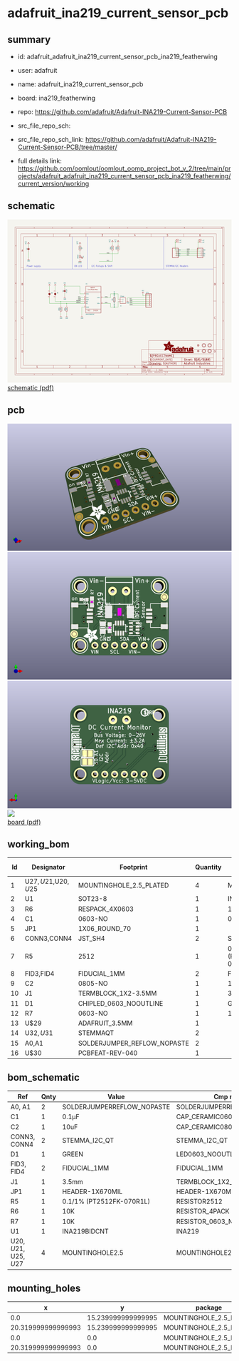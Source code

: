 # adafruit_ina219_current_sensor_pcb
 
## summary 
* id: adafruit_adafruit_ina219_current_sensor_pcb_ina219_featherwing
* user: adafruit
* name: adafruit_ina219_current_sensor_pcb
* board: ina219_featherwing
* repo: https://github.com/adafruit/Adafruit-INA219-Current-Sensor-PCB



* src_file_repo_sch: 
* src_file_repo_sch_link: https://github.com/adafruit/Adafruit-INA219-Current-Sensor-PCB/tree/master/
* full details link: https://github.com/oomlout/oomlout_oomp_project_bot_v_2/tree/main/projects/adafruit_adafruit_ina219_current_sensor_pcb_ina219_featherwing/current_version/working  

## schematic  
![](working_schematic_600.png)  
[schematic (pdf)](working_schematic.pdf)  

## pcb  
![](working_3d_600.png) 
![](working_3d_front_600.png)  
![](working_3d_back_600.png)  
![](working_600.png)  
[board (pdf)](working.pdf)  

## working_bom
| Id | Designator | Footprint | Quantity | Designation | Supplier and ref |  | None | 
| --- | --- | --- | --- | --- | --- | --- | --- | 
| 1 | U$27,U$21,U$20,U$25 | MOUNTINGHOLE_2.5_PLATED | 4 | MOUNTINGHOLE2.5 |  |  | [''] | 
| 2 | U1 | SOT23-8 | 1 | INA219BIDCNT |  |  | [''] | 
| 3 | R6 | RESPACK_4X0603 | 1 | 10K |  |  | [''] | 
| 4 | C1 | 0603-NO | 1 | 0.1µF |  |  | [''] | 
| 5 | JP1 | 1X06_ROUND_70 | 1 |  |  |  | [''] | 
| 6 | CONN3,CONN4 | JST_SH4 | 2 | STEMMA_I2C_QT |  |  | [''] | 
| 7 | R5 | 2512 | 1 | 0.1/1% (PT2512FK-070R1L) |  |  | [''] | 
| 8 | FID3,FID4 | FIDUCIAL_1MM | 2 | FIDUCIAL_1MM |  |  | [''] | 
| 9 | C2 | 0805-NO | 1 | 10uF |  |  | [''] | 
| 10 | J1 | TERMBLOCK_1X2-3.5MM | 1 | 3.5mm |  |  | [''] | 
| 11 | D1 | CHIPLED_0603_NOOUTLINE | 1 | GREEN |  |  | [''] | 
| 12 | R7 | 0603-NO | 1 | 10K |  |  | [''] | 
| 13 | U$29 | ADAFRUIT_3.5MM | 1 |  |  |  | [''] | 
| 14 | U$32,U$31 | STEMMAQT | 2 |  |  |  | [''] | 
| 15 | A0,A1 | SOLDERJUMPER_REFLOW_NOPASTE | 2 |  |  |  | [''] | 
| 16 | U$30 | PCBFEAT-REV-040 | 1 |  |  |  | [''] | 


## bom_schematic
| Ref | Qnty | Value | Cmp name | Footprint | Description | Vendor | DNP | 
| --- | --- | --- | --- | --- | --- | --- | --- | 
| A0, A1 | 2 | SOLDERJUMPERREFLOW_NOPASTE | SOLDERJUMPERREFLOW_NOPASTE | working:SOLDERJUMPER_REFLOW_NOPASTE |  |  |  | 
| C1 | 1 | 0.1µF | CAP_CERAMIC0603_NO | working:0603-NO |  |  |  | 
| C2 | 1 | 10uF | CAP_CERAMIC0805-NOOUTLINE | working:0805-NO |  |  |  | 
| CONN3, CONN4 | 2 | STEMMA_I2C_QT | STEMMA_I2C_QT | working:JST_SH4 |  |  |  | 
| D1 | 1 | GREEN | LED0603_NOOUTLINE | working:CHIPLED_0603_NOOUTLINE |  |  |  | 
| FID3, FID4 | 2 | FIDUCIAL_1MM | FIDUCIAL_1MM | working:FIDUCIAL_1MM |  |  |  | 
| J1 | 1 | 3.5mm | TERMBLOCK_1X2_3.5MM | working:TERMBLOCK_1X2-3.5MM |  |  |  | 
| JP1 | 1 | HEADER-1X670MIL | HEADER-1X670MIL | working:1X06_ROUND_70 |  |  |  | 
| R5 | 1 | 0.1/1% (PT2512FK-070R1L) | RESISTOR2512 | working:2512 |  |  |  | 
| R6 | 1 | 10K | RESISTOR_4PACK | working:RESPACK_4X0603 |  |  |  | 
| R7 | 1 | 10K | RESISTOR_0603_NOOUT | working:0603-NO |  |  |  | 
| U1 | 1 | INA219BIDCNT | INA219 | working:SOT23-8 |  |  |  | 
| U$20, U$21, U$25, U$27 | 4 | MOUNTINGHOLE2.5 | MOUNTINGHOLE2.5 | working:MOUNTINGHOLE_2.5_PLATED |  |  |  | 


## mounting_holes
| x | y | package | value | ref | size | 
| --- | --- | --- | --- | --- | --- | 
| 0.0 | 15.239999999999995 | MOUNTINGHOLE_2.5_PLATED | MOUNTINGHOLE2.5 | U$20 | m3 | 
| 20.319999999999993 | 15.239999999999995 | MOUNTINGHOLE_2.5_PLATED | MOUNTINGHOLE2.5 | U$21 | m3 | 
| 0.0 | 0.0 | MOUNTINGHOLE_2.5_PLATED | MOUNTINGHOLE2.5 | U$25 | m3 | 
| 20.319999999999993 | 0.0 | MOUNTINGHOLE_2.5_PLATED | MOUNTINGHOLE2.5 | U$27 | m3 | 


